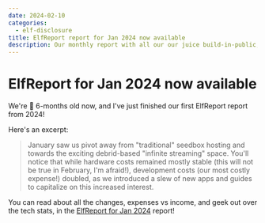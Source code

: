```yaml
---
date: 2024-02-10
categories:
  - elf-disclosure
title: ElfReport report for Jan 2024 now available
description: Our monthly report with all our our juice build-in-public, open-for-inspection business stats is now available!
---
```

# ElfReport for Jan 2024 now available

We're 👶 6-months old now, and I've just finished our first ElfReport report from 2024!

Here's an excerpt:

> January saw us pivot away from "traditional" seedbox hosting and towards the exciting debrid-based "infinite streaming" space. You'll notice that while hardware costs remained mostly stable (this will not be true in February, I'm afraid!), development costs (our most costly expense!) doubled, as we introduced a slew of new apps and guides to capitalize on this increased interest.

You can read about all the changes, expenses vs income, and geek out over the tech stats, in the [ElfReport for Jan 2024](/open/jan-2024/) report!